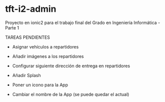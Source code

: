 # tft-i2-admin
Proyecto en ionic2 para el trabajo final del Grado en Ingeniería Informática - Parte 1

TAREAS PENDIENTES

- Asignar vehículos a repartidores

- Añadir imágenes a los repartidores

- Configurar siguiente dirección de entrega en repartidores

- Añadir Splash
- Poner un icono para la App
- Cambiar el nombre de la App (se puede quedar el actual)

